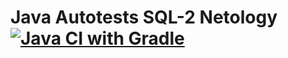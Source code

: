 # Java Autotests SQL-2 Netology [![Java CI with Gradle](https://github.com/dadosha/Java_SQL_2/actions/workflows/gradle.yml/badge.svg)](https://github.com/dadosha/Java_SQL_2/actions/workflows/gradle.yml)